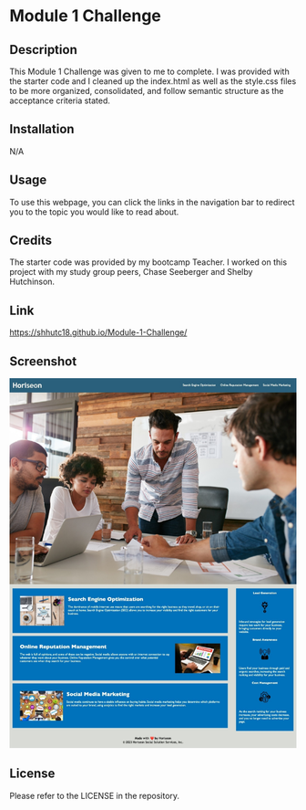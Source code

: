 # Module 1 Challenge

## Description

This Module 1 Challenge was given to me to complete. I was provided with the starter code and I cleaned up the index.html as well as the style.css files to be more organized, consolidated, and follow semantic structure as the acceptance criteria stated.

## Installation

N/A

## Usage

To use this webpage, you can click the links in the navigation bar to redirect you to the topic you would like to read about.

## Credits

The starter code was provided by my bootcamp Teacher. I worked on this project with my study group peers, Chase Seeberger and Shelby Hutchinson.

## Link

https://shhutc18.github.io/Module-1-Challenge/

## Screenshot

<img src="./assets/images/shhutc18.DeployedWebpage.jpg">

## License

Please refer to the LICENSE in the repository.
